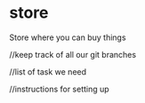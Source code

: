 # store
Store where you can buy things


//keep track of all our git branches

//list of task we need

//instructions for setting up 

